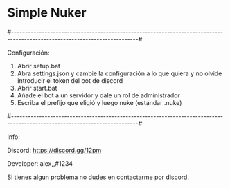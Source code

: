 # Simple Nuker

#---------------------------------------------------------------------------------------------------------------------------#

Configuración:

1. Abrir setup.bat
2. Abra settings.json y cambie la configuración a lo que quiera y no olvide introducir el token del bot de discord
3. Abrir start.bat
4. Añade el bot a un servidor y dale un rol de administrador
5. Escriba el prefijo que eligió y luego nuke (estándar .nuke)

#---------------------------------------------------------------------------------------------------------------------------#

Info:

Discord: https://discord.gg/12pm

Developer: alex,,#1234

Si tienes algun problema no dudes en contactarme por discord.
